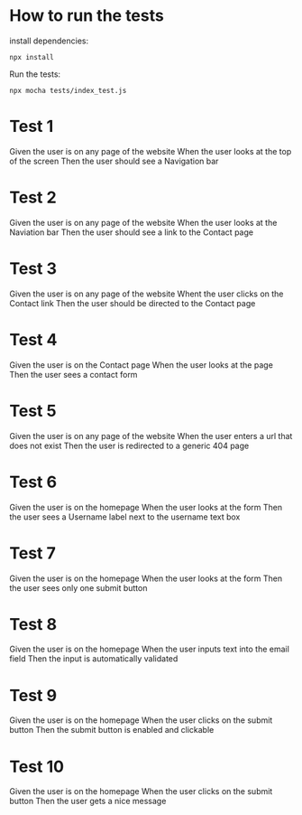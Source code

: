 # How to run the tests

install dependencies:
```
npx install
```

Run the tests:
```
npx mocha tests/index_test.js
```

# Test 1
Given the user is on any page of the website
When the user looks at the top of the screen
Then the user should see a Navigation bar

# Test 2
Given the user is on any page of the website
When the user looks at the Naviation bar
Then the user should see a link to the Contact page

# Test 3
Given the user is on any page of the website
Whent the user clicks on the Contact link
Then the user should be directed to the Contact page

# Test 4
Given the user is on the Contact page
When the user looks at the page
Then the user sees a contact form

# Test 5 
Given the user is on any page of the website
When the user enters a url that does not exist
Then the user is redirected to a generic 404 page

# Test 6
Given the user is on the homepage
When the user looks at the form
Then the user sees a Username label next to the username text box

# Test 7
Given the user is on the homepage
When the user looks at the form
Then the user sees only one submit button

# Test 8
Given the user is on the homepage
When the user inputs text into the email field
Then the input is automatically validated

# Test 9
Given the user is on the homepage
When the user clicks on the submit button
Then the submit button is enabled and clickable

# Test 10
Given the user is on the homepage
When the user clicks on the submit button
Then the user gets a nice message